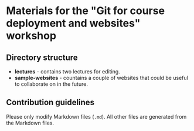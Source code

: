 Materials for the "Git for course deployment and websites" workshop
===================================================================

Directory structure
-------------------

-   **lectures** - contains two lectures for editing.
-   **sample-websites** - countains a couple of websites that could be
    useful to collaborate on in the future.

Contribution guidelines
-----------------------

Please only modify Markdown files (`.md`). All other files are generated
from the Markdown files.
